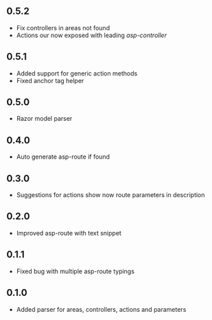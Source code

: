 ## 0.5.2

* Fix controllers in areas not found
* Actions our now exposed with leading *asp-controller*

## 0.5.1

* Added support for generic action methods
* Fixed anchor tag helper

## 0.5.0

* Razor model parser

## 0.4.0

* Auto generate asp-route if found

## 0.3.0

* Suggestions for actions show now route parameters in description

## 0.2.0

* Improved asp-route with text snippet

## 0.1.1

* Fixed bug with multiple asp-route typings

## 0.1.0

* Added parser for areas, controllers, actions and parameters